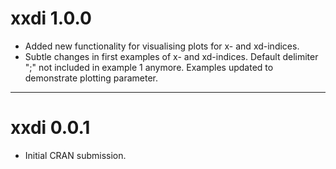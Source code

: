 # xxdi 1.0.0

* Added new functionality for visualising plots for x- and xd-indices. 
* Subtle changes in first examples of x- and xd-indices. Default delimiter ";" not included in example 1 anymore. Examples updated to demonstrate plotting parameter.

--------------------------------------------------------------------------------

# xxdi 0.0.1

* Initial CRAN submission.

